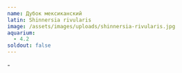 ```yaml
---
name: Дубок мексиканский
latin: Shinnersia rivularis
image: /assets/images/uploads/shinnersia-rivularis.jpg
aquarium:
  - 4.2
soldout: false
---
```

\-
